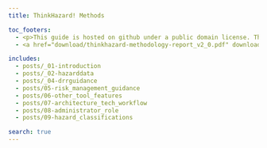 ```yaml
---
title: ThinkHazard! Methods

toc_footers:
  - <p>This guide is hosted on github under a public domain license. The original work is a product of <a target="_blank"  href="https://www.thinkhazard.org">GFDRR ThinkHazard! project</a>.</p>
  - <a href="download/thinkhazard-methodology-report_v2_0.pdf" download="thinkhazard-methodology-report_v2_0.pdf" class="btn -black">Download PDF</a>

includes:
  - posts/_01-introduction
  - posts/_02-hazarddata
  - posts/_04-drrguidance
  - posts/05-risk_management_guidance
  - posts/06-other_tool_features
  - posts/07-architecture_tech_workflow
  - posts/08-administrator_role
  - posts/09-hazard_classifications

search: true
---
```

